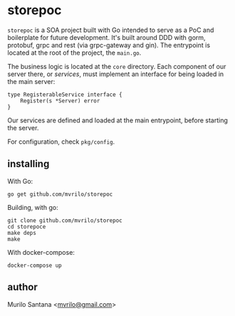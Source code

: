 # storepoc

`storepoc` is a SOA project built with Go intended to serve as a PoC and boilerplate for future development. It's built around DDD with gorm, protobuf, grpc and rest (via grpc-gateway and gin). The entrypoint is located at the root of the project, the `main.go`.

The business logic is located at the `core` directory. Each component of our server there, or _services_, must implement an interface for being loaded in the main server:

```
type RegisterableService interface {
	Register(s *Server) error
}
```

Our services are defined and loaded at the main entrypoint, before starting the server.

For configuration, check `pkg/config`.


## installing

With Go:

```
go get github.com/mvrilo/storepoc
```

Building, with go:

```
git clone github.com/mvrilo/storepoc
cd storepoce
make deps
make
```

With docker-compose:

`docker-compose up`


## author

Murilo Santana <<mvrilo@gmail.com>>
